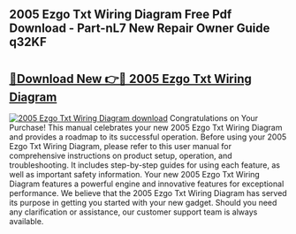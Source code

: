## 2005 Ezgo Txt Wiring Diagram Free Pdf Download - Part-nL7 New Repair Owner Guide q32KF

# <h2><a href="http://dfj9ba.blite.top/?on=2005+Ezgo+Txt+Wiring+Diagram">🔗Download New 👉🔴 2005 Ezgo Txt Wiring Diagram</a></h2>

[![2005 Ezgo Txt Wiring Diagram download](https://i.imgur.com/lujVjoI.png)](http://dfj9ba.blite.top/?on=2005+Ezgo+Txt+Wiring+Diagram)
Congratulations on Your Purchase! This manual celebrates your new 2005 Ezgo Txt Wiring Diagram and provides a roadmap to its successful operation. Before using your 2005 Ezgo Txt Wiring Diagram, please refer to this user manual for comprehensive instructions on product setup, operation, and troubleshooting. It includes step-by-step guides for using each feature, as well as important safety information. Your new 2005 Ezgo Txt Wiring Diagram features a powerful engine and innovative features for exceptional performance. We believe that the 2005 Ezgo Txt Wiring Diagram has served its purpose in getting you started with your new gadget. Should you need any clarification or assistance, our customer support team is always available.
